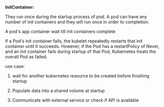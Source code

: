 **InitContainer:**

They run once during the startup process of pod. A pod can have any number of init containers and they will run once in order to completion.

A pod's app container wait till init containers complete

If a Pod's init container fails, the kubelet repeatedly restarts that init container until it succeeds. However, if the Pod has a restartPolicy of Never, and an init container fails during startup of that Pod, Kubernetes treats the overall Pod as failed.

use case: 

1. wait for another kubernetes resource to be created before finishing startup

2. Populate data into a shared volume at startup

3. Communicate with external service or check if API is available 
